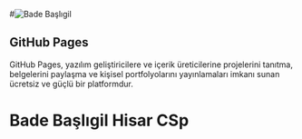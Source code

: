 #![Bade Başlıgil](assets/profil.png)

## GitHub Pages

GitHub Pages, yazılım geliştiricilere ve içerik üreticilerine projelerini tanıtma, belgelerini paylaşma ve kişisel portfolyolarını yayınlamaları imkanı sunan ücretsiz ve güçlü bir platformdur.

# Bade Başlıgil Hisar CSp
